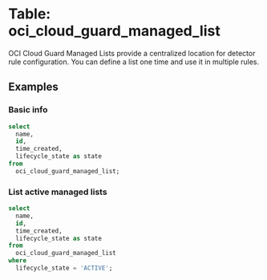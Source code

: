 # Table: oci_cloud_guard_managed_list

OCI Cloud Guard Managed Lists provide a centralized location for detector rule configuration. You can define a list one time and use it in multiple rules.

## Examples

### Basic info

```sql
select
  name,
  id,
  time_created,
  lifecycle_state as state
from
  oci_cloud_guard_managed_list;
```

### List active managed lists

```sql
select
  name,
  id,
  time_created,
  lifecycle_state as state
from
  oci_cloud_guard_managed_list
where
  lifecycle_state = 'ACTIVE';
```
